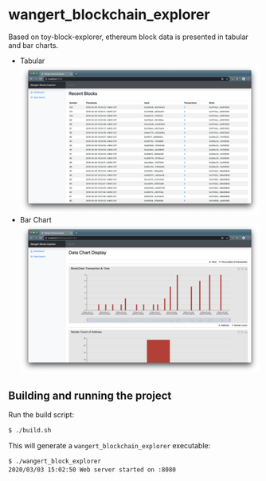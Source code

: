 # wangert_blockchain_explorer
Based on toy-block-explorer, ethereum block data is presented in tabular and bar charts.

- Tabular <br/>
![tabular](https://github.com/Wangert/wangert_blockchain_explorer/blob/master/wangert_blockchain_explorer/tabular.png) <br/>
- Bar Chart <br/>
![barChart](https://github.com/Wangert/wangert_blockchain_explorer/blob/master/wangert_blockchain_explorer/barChart.png)

## Building and running the project

Run the build script:

```sh
$ ./build.sh
```

This will generate a `wangert_blockchain_explorer` executable:

```sh
$ ./wangert_block_explorer
2020/03/03 15:02:50 Web server started on :8080
```
